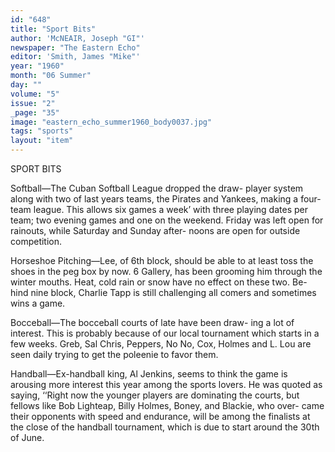 ```yaml
---
id: "648"
title: "Sport Bits"
author: 'McNEAIR, Joseph "GI"'
newspaper: "The Eastern Echo"
editor: 'Smith, James "Mike"'
year: "1960"
month: "06 Summer"
day: ""
volume: "5"
issue: "2"
_page: "35"
image: "eastern_echo_summer1960_body0037.jpg"
tags: "sports"
layout: "item"
---
```

SPORT BITS

Softball—The Cuban Softball League dropped the draw-
player system along with two of last years teams, the
Pirates and Yankees, making a four-team league. This
allows six games a week’ with three playing dates per team;
two evening games and one on the weekend. Friday was
left open for rainouts, while Saturday and Sunday after-
noons are open for outside competition.

Horseshoe Pitching—Lee, of 6th block, should be able
to at least toss the shoes in the peg box by now.
6 Gallery, has been grooming him through the winter mouths.
Heat, cold rain or snow have no effect on these two. Be-
hind nine block, Charlie Tapp is still challenging all comers
and sometimes wins a game.

Bocceball—The bocceball courts of late have been draw-
ing a lot of interest. This is probably because of our local
tournament which starts in a few weeks. Greb, Sal Chris,
Peppers, No No, Cox, Holmes and L. Lou are seen daily
trying to get the poleenie to favor them.

Handball—Ex-handball king, Al Jenkins, seems to think
the game is arousing more interest this year among the
sports lovers. He was quoted as saying, ‘‘Right now the
younger players are dominating the courts, but fellows like
Bob Lighteap, Billy Holmes, Boney, and Blackie, who over-
came their opponents with speed and endurance, will be
among the finalists at the close of the handball tournament,
which is due to start around the 30th of June.
